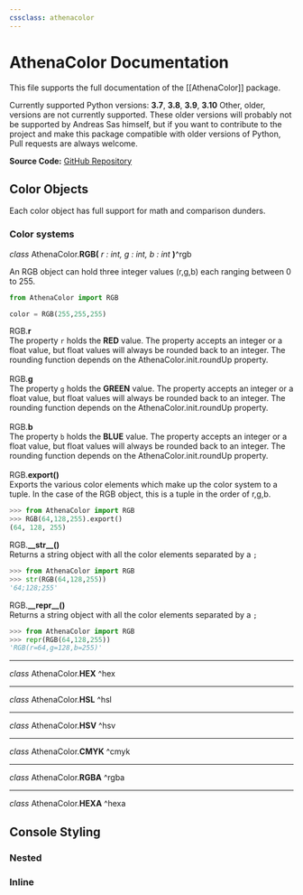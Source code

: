 ```yaml
---
cssclass: athenacolor
---
```


# AthenaColor Documentation
This file supports the full documentation of the [[AthenaColor]] package.

Currently supported Python versions: **3.7**, **3.8**, **3.9**, **3.10**
Other, older, versions are not currently supported. These older versions will probably not be supported by Andreas Sas himself, but if you want to contribute to the project and make this package compatible with older versions of Python, Pull requests are always welcome.

**Source Code:** [GitHub Repository]()

 ## Color Objects
 Each color object has full support for math and comparison dunders.
 
 ### Color systems
 *class* AthenaColor.**RGB(** *r : int, g : int, b : int* **)**^rgb
 <div class="inset">
	An RGB object can hold three integer values (r,g,b) each ranging between 0 to 255.
</div>

```python
from AthenaColor import RGB

color = RGB(255,255,255)
```

<div class="inset">
	RGB.<b>r</b>
	<div class="inset">
		The property <code>r</code> holds the <b>RED</b> value. The property accepts an integer or a float value, but float values will always be rounded back to an integer. The rounding function depends on the AthenaColor.init.roundUp property.
	</div>
	<br>
</div>

<div class="inset">
	RGB.<b>g</b>
	<div class="inset">
		The property <code>g</code> holds the <b>GREEN</b> value. The property accepts an integer or a float value, but float values will always be rounded back to an integer. The rounding function depends on the AthenaColor.init.roundUp property.
	</div>
	<br>
</div>

<div class="inset">
	RGB.<b>b</b>
	<div class="inset">
		The property <code>b</code> holds the <b>BLUE</b> value. The property accepts an integer or a float value, but float values will always be rounded back to an integer. The rounding function depends on the AthenaColor.init.roundUp property.
	</div>
	<br>
</div>

<div class="inset">
	RGB.<b>export()</b>
	<div class="inset">
		Exports the various color elements which make up the color system to a tuple. In the case of the RGB object, this is a tuple in the order of 
		r,g,b.
	</div>
</div>

```python
>>> from AthenaColor import RGB
>>> RGB(64,128,255).export()
(64, 128, 255)
```

<div class="inset">
	RGB.<b>__str__()</b>
	<div class="inset">
		Returns a string object with all the color elements separated by a <code>;</code>
	</div>
</div>

```python
>>> from AthenaColor import RGB
>>> str(RGB(64,128,255))
'64;128;255'
```

<div class="inset">
	RGB.<b>__repr__()</b>
	<div class="inset">
		Returns a string object with all the color elements separated by a <code>;</code>
	</div>
</div>

```python
>>> from AthenaColor import RGB
>>> repr(RGB(64,128,255))
'RGB(r=64,g=128,b=255)'
```

---
 *class* AthenaColor.**HEX** ^hex
<div class="inset">

</div>

---
*class* AthenaColor.**HSL** ^hsl
<div class="inset">

</div>

---
*class* AthenaColor.**HSV** ^hsv
<div class="inset">

</div>

---
*class* AthenaColor.**CMYK** ^cmyk
<div class="inset">

</div>

---
*class* AthenaColor.**RGBA** ^rgba
<div class="inset">

</div>

---
*class* AthenaColor.**HEXA** ^hexa
<div class="inset">

</div>

## Console Styling
 ### Nested
### Inline